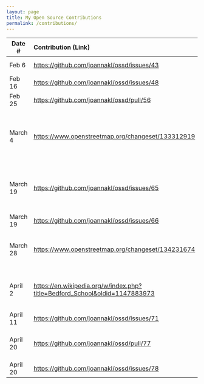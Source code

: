 ```yaml
---
layout: page
title: My Open Source Contributions
permalink: /contributions/
---
```


<!--
Type of the contribution should be "Wikipedia edit", "OpenStreet Map feature", "Documentation", "Course website", "Blog",
"Browser Add-on", etc.

The description should include a brief summary of what you did.

The link should bring us to a public page that shows your contribution. 

Replace the first row with your own contribution. 

-->





| Date #       | Contribution (Link)  | Type  | Description |
|---|:---|:---|:---|
| Feb 6   | https://github.com/joannakl/ossd/issues/43    | course website    |   I reported a broken link.    |
| Feb 16  | https://github.com/joannakl/ossd/issues/48    | course website    |   I reported a typo in slides. |
| Feb 25  | https://github.com/joannakl/ossd/pull/56      | course website    |   I fixed two typos.           |
| March 4 | https://www.openstreetmap.org/changeset/133312919 | OpenStreetMap |   I added a point for the Equinox location near where I live in NYC, and my home in PA to OpenStreetMaps.           |
| March 19   | https://github.com/joannakl/ossd/issues/65 | course website    |   I made a suggestion to include the course wiki as a tab in the nav bar.    |
| March 19   | https://github.com/joannakl/ossd/issues/66 | course website    |   I reported a broken link.    |
| March 28   | https://www.openstreetmap.org/changeset/134231674 | OpenStreetMap    |   I added the on-campus Starbucks location to OpenStreetMaps.    |
| April 2   | https://en.wikipedia.org/w/index.php?title=Bedford_School&oldid=1147883973 | Wikipedia    |   I fixed a grammar issue, as well as a small punctuation update.    |
| April 11   | https://github.com/joannakl/ossd/issues/71 | course website    |   I reported a typo.    |
| April 20   | https://github.com/joannakl/ossd/pull/77 | course website    |   I added a hyperlink to the Ed section of the Home tab.    |
| April 20   | https://github.com/joannakl/ossd/issues/78 | course website    |   I reported an invalid link.    |

